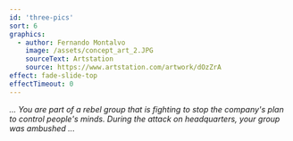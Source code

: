 ```yaml
---
id: 'three-pics'
sort: 6
graphics:
  - author: Fernando Montalvo
    image: /assets/concept_art_2.JPG
    sourceText: Artstation
    source: https://www.artstation.com/artwork/dOzZrA
effect: fade-slide-top
effectTimeout: 0
---
```

*... You are part of a rebel group that is fighting to stop the company's plan to control people's minds. During the attack on headquarters, your group was ambushed ...*